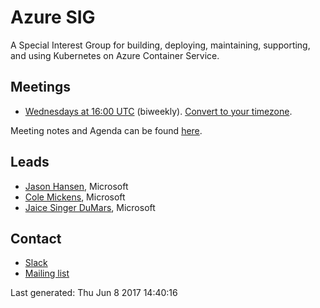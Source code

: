 <!---
This is an autogenerated file!

Please do not edit this file directly, but instead make changes to the
sigs.yaml file in the project root.

To understand how this file is generated, see generator/README.md.
-->
# Azure SIG

A Special Interest Group for building, deploying, maintaining, supporting,  and using Kubernetes on Azure Container Service.

## Meetings
* [Wednesdays at 16:00 UTC](https://deis.zoom.us/j/2018742972) (biweekly). [Convert to your timezone](http://www.thetimezoneconverter.com/?t=16:00&tz=UTC).

Meeting notes and Agenda can be found [here](https://docs.google.com/document/d/1SpxvmOgHDhnA72Z0lbhBffrfe9inQxZkU9xqlafOW9k/edit).

## Leads
* [Jason Hansen](https://github.com/slack), Microsoft
* [Cole Mickens](https://github.com/colemickens), Microsoft
* [Jaice Singer DuMars](https://github.com/jdumars), Microsoft

## Contact
* [Slack](https://kubernetes.slack.com/messages/sig-azure)
* [Mailing list](https://groups.google.com/forum/#!forum/kubernetes-sig-azure)

<!-- BEGIN CUSTOM CONTENT -->

<!-- END CUSTOM CONTENT -->

Last generated:  Thu Jun 8 2017 14:40:16